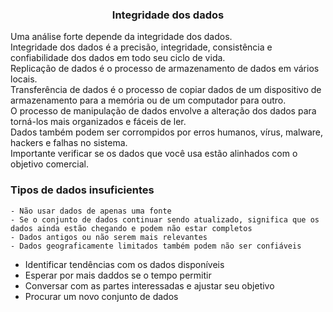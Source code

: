 ### <center> Integridade dos dados </center>

Uma análise forte depende da integridade dos dados. <br>
Integridade dos dados é a precisão, integridade, consistência e confiabilidade dos dados em todo seu ciclo de vida. <br>
Replicação de dados é o processo de armazenamento de dados em vários locais. <br>
Transferência de dados é o processo de copiar dados de um dispositivo de armazenamento para a memória ou de um computador para outro. <br>
O processo de manipulação de dados envolve a alteração dos dados para torná-los mais organizados e fáceis de ler. <br>
Dados também podem ser corrompidos por erros humanos, vírus, malware, hackers e falhas no sistema. <br>
Importante verificar se os dados que você usa estão alinhados com o objetivo comercial. <br>

### Tipos de dados insuficientes 

    - Não usar dados de apenas uma fonte 
    - Se o conjunto de dados continuar sendo atualizado, significa que os dados ainda estão chegando e podem não estar completos
    - Dados antigos ou não serem mais relevantes
    - Dados geograficamente limitados também podem não ser confiáveis

- Identificar tendências com os dados disponíveis
- Esperar por mais daddos se o tempo permitir
- Conversar com as partes interessadas e ajustar seu objetivo
- Procurar um novo conjunto de dados 
